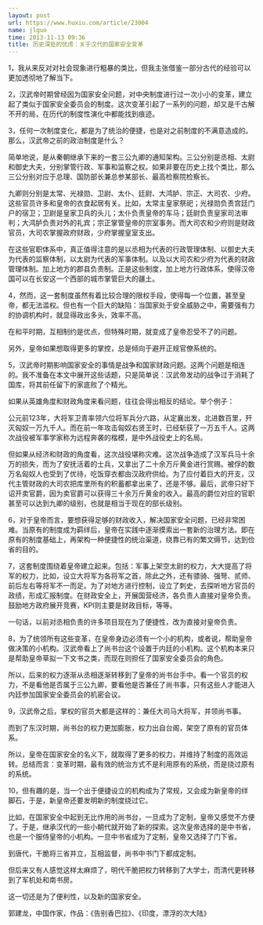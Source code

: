```yaml
---
layout: post
url: https://www.huxiu.com/article/23004
name: jlguo
time: 2013-11-13 09:36
title: 历史深处的忧虑：关于汉代的国家安全变革
---
```

1，我从来反对对社会现象进行粗暴的类比，但我主张借鉴一部分古代的经验可以更加透彻地了解当下。

2，汉武帝时期曾经因为国家安全问题，对中央制度进行过一次小小的变革，建立起了类似于国家安全委员会的制度。这次变革引起了一系列的问题，却又是千古解不开的局，在历代的制度性演化中都能找到痕迹。

3，任何一次制度变化，都是为了统治的便捷，也是对之前制度的不满意造成的。那么，汉武帝之前的政治制度是什么？

简单地说，是从秦朝继承下来的一套三公九卿的通知架构。三公分别是丞相、太尉和御史大夫，分别掌管行政、军事和监察之权。如果非要在历史上找个类比，那么三公分别对应于总理、国防部长兼总参某部长、最高检察院检察长。

九卿则分别是太常、光禄勋、卫尉、太仆、廷尉、大鸿胪、宗正、大司农、少府。这些官员许多和皇帝的衣食起居有关。比如，太常主皇家祭祀；光禄勋负责宫廷门户的宿卫；卫尉是皇家卫兵的头儿；太仆负责皇帝的车马；廷尉负责皇家司法审判；大鸿胪负责对外的礼宾；宗正掌管皇帝的宗室事务。而大司农和少府则是财政官员，大司农掌握政府财政，少府掌握皇室支出。

在这些官职体系中，真正值得注意的是以丞相为代表的行政管理体制、以御史大夫为代表的监察体制，以太尉为代表的军事体制。以及以大司农和少府为代表的财政管理体制。加上地方的郡县负责制。正是这些制度，加上地方行政体系，使得汉帝国可以在长安这一个西部的城市掌管巨大的疆土。

4，然而，这一套制度虽然有着比较合理的限权手段，使得每一个位置，甚至皇帝，都无法滥权。但也有一个巨大的缺陷：当国家处于安全威胁之中，需要强有力的协调机构时，就显得政出多头，效率不高。

在和平时期，互相制约是优点，但特殊时期，就变成了皇帝忍受不了的问题。

另外，皇帝如果想取得更多的掌控，总是倾向于避开正规官僚系统的。

5，汉武帝时期影响国家安全的事情是战争和国家财政问题。这两个问题是相连的。我不准备在本文中展开这些话题，只是简单说：汉武帝发动的战争过于消耗了国库，将其前任留下的家底败了个精光。

如果从英雄角度和财政角度来看问题，往往会得出相反的结论。举个例子：

公元前123年，大将军卫青率领六位将军兵分六路，从定襄出发，北进数百里，歼灭匈奴一万九千人。而在前一年攻击匈奴右贤王时，已经斩获了一万五千人。这两次战役被军事学家称为远程奔袭的楷模，是中外战役史上的名局。

但如果从经济和财政的角度看，这次战役堪称灾难。这次战争造成了汉军兵马十余万的损失，而为了安抚活着的士兵，又拿出了二十余万斤黄金进行赏赐。被俘的数万名匈奴人也受到了优待，吃饭穿衣都由汉政府供给。为了应付着巨大的开支，汉代主管财政的大司农把库里所有的积蓄都拿出来了，还是不够。最后，武帝只好下诏开卖官爵，因为卖官爵可以获得三十余万斤黄金的收入。最高的爵位对应的官职甚至可以达到九卿的级别，也就是相当于现在的部长级别。

6，对于皇帝而言，要想获得足够的财政收入，解决国家安全问题，已经非常困难。当原有的制度成为羁绊后，皇帝在实践中逐渐摸索出一套新的治理方法。即在原有的制度基础上，再架构一种便捷性的统治渠道，绕靠已有的繁文缛节，达到俭省的目的。

7，这套制度围绕着皇帝建立起来。包括：军事上架空太尉的权力，大大提高了将军的权力，比如，设立大将军为各将军之首，除此之外，还有骠骑、强弩、贰师、前后左右等将军不一而足。为了对地方进行控制，设立了刺史，去探听地方官员的政绩，形成汇报制度。在财政安全上，开展国营经济，各负责人直接对皇帝负责。鼓励地方政府展开竞赛，KPI则主要是财政目标，等等。

一句话，以前对丞相负责的许多项目现在为了便捷性，改为直接对皇帝负责。

8，为了统领所有这些变革，在皇帝身边必须有一个小的机构，或者说，帮助皇帝做决策的小机构。汉武帝看上了尚书台这个设置于内廷的小机构。这个机构本来只是帮助皇帝草拟一下文书之类，而现在则担任了国家安全委员会的角色。

所以，后来的权力逐渐从丞相逐渐转移到了皇帝的尚书台手中。看一个官员的权力，不是看他是否属于三公九卿，要看他是否兼任了尚书事，只有这些人才能进入内廷参加国家安全委员会的机密会议。

9，汉武帝之后，掌权的官员大都是这样的：兼任大司马大将军，并领尚书事。

而到了东汉时期，尚书台的权力更加膨胀，权力出自台阁，架空了原有的官员体系。

所以，皇帝在国家安全的名义下，就取得了更多的权力，并维持了制度的高效运转。总结而言：变革时期，最有效的统治方式不是利用原有的系统，而是绕过原有的系统。

10，但有趣的是，当一个出于便捷设立的机构成为了常规，又会成为新皇帝的绊脚石，于是，新皇帝还要发明新的制度绕过它。

比如，在国家安全中起到无比作用的尚书台，一旦成为了定制，皇帝又感觉不方便了。于是，继承汉代的一些小朝代就开始了新的探索。这次皇帝选择的是中书省，也是一个服侍皇帝的小机构。一旦中书省成为了定制，皇帝又选择了门下省。

到唐代，干脆将三省并立，互相监督，尚书中书门下都成定制。

但后来又有人感觉这样太麻烦了，明代干脆把权力转移到了大学士，而清代更转移到了军机处和南书房。

这一切还是为了便利性，以及新的国家安全。

郭建龙，中国作家，作品：《告别香巴拉》、《印度，漂浮的次大陆》

